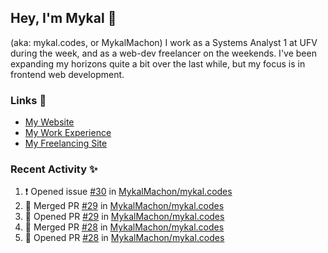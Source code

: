 ## Hey, I'm Mykal 👋 
(aka: mykal.codes, or MykalMachon) I work as a Systems Analyst 1 at UFV during the week, and as a web-dev freelancer on the weekends. I've been expanding my horizons quite a bit over the last while, but my focus is in frontend web development.  

### Links 🚀

- [My Website](https://mykal.codes)
- [My Work Experience](https://timeline.mykal.codes)
- [My Freelancing Site](https://tinybox.dev)

### Recent Activity ✨

<!--START_SECTION:activity-->
1. ❗️ Opened issue [#30](https://github.com/MykalMachon/mykal.codes/issues/30) in [MykalMachon/mykal.codes](https://github.com/MykalMachon/mykal.codes)
2. 🎉 Merged PR [#29](https://github.com/MykalMachon/mykal.codes/pull/29) in [MykalMachon/mykal.codes](https://github.com/MykalMachon/mykal.codes)
3. 💪 Opened PR [#29](https://github.com/MykalMachon/mykal.codes/pull/29) in [MykalMachon/mykal.codes](https://github.com/MykalMachon/mykal.codes)
4. 🎉 Merged PR [#28](https://github.com/MykalMachon/mykal.codes/pull/28) in [MykalMachon/mykal.codes](https://github.com/MykalMachon/mykal.codes)
5. 💪 Opened PR [#28](https://github.com/MykalMachon/mykal.codes/pull/28) in [MykalMachon/mykal.codes](https://github.com/MykalMachon/mykal.codes)
<!--END_SECTION:activity-->
